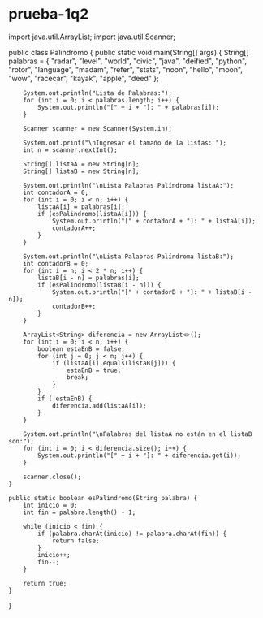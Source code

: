 # prueba-1q2
import java.util.ArrayList;
import java.util.Scanner;

public class Palindromo {
    public static void main(String[] args) {
        String[] palabras = { 
            "radar", "level", "world", "civic", "java", "deified", 
            "python", "rotor", "language", "madam", "refer", "stats", 
            "noon", "hello", "moon", "wow", "racecar", "kayak", "apple", "deed" 
        };

        System.out.println("Lista de Palabras:");
        for (int i = 0; i < palabras.length; i++) {
            System.out.println("[" + i + "]: " + palabras[i]);
        }

        Scanner scanner = new Scanner(System.in);
        
        System.out.print("\nIngresar el tamaño de la listas: ");
        int n = scanner.nextInt();

        String[] listaA = new String[n];
        String[] listaB = new String[n];

        System.out.println("\nLista Palabras Palíndroma listaA:");
        int contadorA = 0;
        for (int i = 0; i < n; i++) {
            listaA[i] = palabras[i];  
            if (esPalindromo(listaA[i])) {
                System.out.println("[" + contadorA + "]: " + listaA[i]);
                contadorA++;
            }
        }
        
        System.out.println("\nLista Palabras Palíndroma listaB:");
        int contadorB = 0;
        for (int i = n; i < 2 * n; i++) {
            listaB[i - n] = palabras[i];  
            if (esPalindromo(listaB[i - n])) {
                System.out.println("[" + contadorB + "]: " + listaB[i - n]);
                contadorB++;
            }
        }
        
        ArrayList<String> diferencia = new ArrayList<>();
        for (int i = 0; i < n; i++) {
            boolean estaEnB = false;
            for (int j = 0; j < n; j++) {
                if (listaA[i].equals(listaB[j])) {
                    estaEnB = true;
                    break;
                }
            }
            if (!estaEnB) {
                diferencia.add(listaA[i]);
            }
        }
        
        System.out.println("\nPalabras del listaA no están en el listaB son:");
        for (int i = 0; i < diferencia.size(); i++) {
            System.out.println("[" + i + "]: " + diferencia.get(i));
        }
        
        scanner.close();
    }
    
    public static boolean esPalindromo(String palabra) {
        int inicio = 0;
        int fin = palabra.length() - 1;
        
        while (inicio < fin) {
            if (palabra.charAt(inicio) != palabra.charAt(fin)) {
                return false;
            }
            inicio++;
            fin--;
        }
        
        return true;
    }
}
